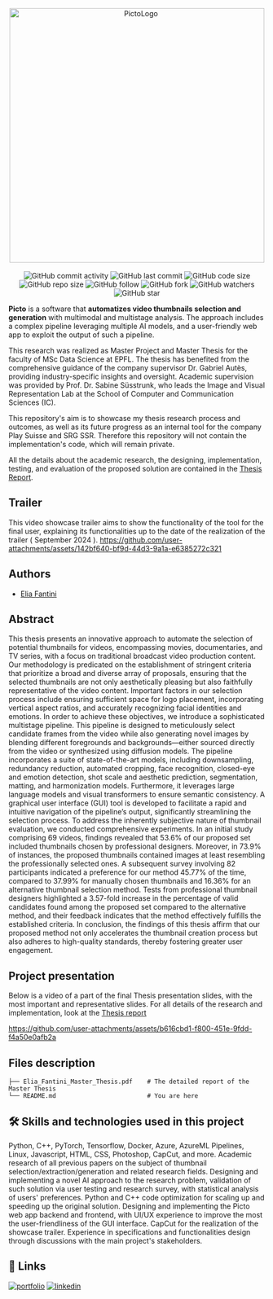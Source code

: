 <p align="center">
  <img width="500" alt="PictoLogo" src="https://github.com/user-attachments/assets/178e0373-7d9b-4dc0-8a50-55afba75d8ab">
  </br>
  </br>
  <img alt="GitHub commit activity" src="https://img.shields.io/github/commit-activity/y/EliaFantini/PICTO-Automating-Video-Thumbnails-Selection">
  <img alt="GitHub last commit" src="https://img.shields.io/github/last-commit/EliaFantini/PICTO-Automating-Video-Thumbnails-Selection">
  <img alt="GitHub code size" src="https://img.shields.io/github/languages/code-size/EliaFantini/PICTO-Automating-Video-Thumbnails-Selection">
  <img alt="GitHub repo size" src="https://img.shields.io/github/repo-size/EliaFantini/PICTO-Automating-Video-Thumbnails-Selection">
  <img alt="GitHub follow" src="https://img.shields.io/github/followers/EliaFantini?label=Follow">
  <img alt="GitHub fork" src="https://img.shields.io/github/forks/EliaFantini/PICTO-Automating-Video-Thumbnails-Selection?label=Fork">
  <img alt="GitHub watchers" src="https://img.shields.io/github/watchers/EliaFantini/PICTO-Automating-Video-Thumbnails-Selection?label=Watch">
  <img alt="GitHub star" src="https://img.shields.io/github/stars/EliaFantini/PICTO-Automating-Video-Thumbnails-Selection?style=social">
</p>

**Picto** is a software that **automatizes video thumbnails selection and
generation** with multimodal and multistage analysis. The approach includes a complex pipeline leveraging multiple AI models, and a user-friendly web app to exploit the output of such a pipeline. 

This research was realized as Master Project and Master Thesis for the faculty of MSc Data Science at EPFL. The thesis has benefited from the comprehensive guidance of the company supervisor Dr. Gabriel Autès, providing industry-specific insights and oversight. Academic supervision was provided by Prof. Dr. Sabine Süsstrunk, who leads the Image and Visual Representation
Lab at the School of Computer and Communication Sciences (IC).

This repository's aim is to showcase my thesis research process and outcomes, as well as its future progress as an internal tool for the company Play Suisse and SRG SSR. Therefore this repository will not contain the implementation's code, which will remain private.

All the details about the academic research, the designing, implementation, testing, and evaluation of the proposed solution are contained in the [Thesis Report](https://github.com/EliaFantini/PICTO-Automating-Video-Thumbnails-Selection/blob/main/Elia_Fantini_Master_Thesis.pdf).

## Trailer
This video showcase trailer aims to show the functionality of the tool for the final user, explaining its functionalities up to the date of the realization of the trailer ( September 2024 ).
https://github.com/user-attachments/assets/142bf640-bf9d-44d3-9a1a-e6385272c321

## Authors
- [Elia Fantini](https://github.com/EliaFantini)
## Abstract

This thesis presents an innovative approach to automate the selection of potential thumbnails for videos, encompassing movies, documentaries, and TV series, with a focus on traditional broadcast video production content. Our methodology is predicated on the establishment of stringent criteria that prioritize a broad and diverse array of proposals, ensuring that the selected thumbnails are not only aesthetically pleasing but also faithfully representative of the video content. Important factors in our selection process include ensuring sufficient space for logo placement, incorporating vertical aspect ratios, and accurately recognizing facial identities and emotions. In order to achieve these 
 objectives, we introduce a sophisticated multistage pipeline. This pipeline is designed to meticulously select candidate frames from the video while also generating novel images by blending different foregrounds and backgrounds—either sourced directly from the video or synthesized using diffusion models. The pipeline incorporates a suite of state-of-the-art models, including downsampling, redundancy reduction, automated cropping, face recognition, closed-eye and emotion detection, shot scale and aesthetic prediction, segmentation, matting, and harmonization models. Furthermore, it leverages large language models and visual transformers to ensure semantic consistency. A graphical user interface (GUI) tool is developed to facilitate a rapid and intuitive navigation of the pipeline’s output, significantly streamlining the selection process. To address the inherently subjective nature of thumbnail evaluation, we conducted comprehensive experiments. In an initial study comprising 69 videos, findings revealed that 53.6% of our proposed set included thumbnails chosen by professional designers. Moreover, in 73.9% of instances, the proposed thumbnails contained images at least resembling the professionally selected ones. A subsequent survey involving 82 participants indicated a preference for our method 45.77% of the time, compared to 37.99% for manually chosen thumbnails and  16.36% for an alternative thumbnail selection method. Tests from professional thumbnail designers highlighted a 3.57-fold increase in the percentage of valid candidates found among the proposed set compared to the alternative method, and their feedback indicates that the method effectively fulfills the established criteria. In conclusion, the findings of this thesis affirm that our proposed method not only accelerates the thumbnail creation process but also adheres to high-quality standards, thereby fostering greater user engagement.


## Project presentation

Below is a video of a part of the final Thesis presentation slides, with the most important and representative slides. For all details of the research and implementation, look at the [Thesis report](https://github.com/EliaFantini/PICTO-Automating-Video-Thumbnails-Selection/blob/main/Elia_Fantini_Master_Thesis.pdf)

https://github.com/user-attachments/assets/b616cbd1-f800-451e-9fdd-f4a50e0afb2a

## Files description

```
├── Elia_Fantini_Master_Thesis.pdf    # The detailed report of the Master Thesis 
└── README.md                         # You are here
```


## 🛠 Skills and technologies used in this project

Python, C++, PyTorch, Tensorflow, Docker, Azure, AzureML Pipelines, Linux, Javascript, HTML, CSS, Photoshop, CapCut, and more. Academic research of all previous papers on the subject of thumbnail selection/extraction/generation and related research fields. Designing and implementing a novel AI approach to the research problem, validation of such solution via user testing and research survey, with statistical analysis of users' preferences. Python and C++ code optimization for scaling up and speeding up the original solution.  Designing and implementing the Picto web app backend and frontend, with UI/UX experience to improve the most the user-friendliness of the GUI interface. CapCut for the realization of the showcase trailer. Experience in specifications and functionalities design through discussions with the main project's stakeholders.

## 🔗 Links
[![portfolio](https://img.shields.io/badge/my_portfolio-000?style=for-the-badge&logo=ko-fi&logoColor=white)](https://eliafantini.github.io/Portfolio/)
[![linkedin](https://img.shields.io/badge/linkedin-0A66C2?style=for-the-badge&logo=linkedin&logoColor=white)](https://www.linkedin.com/in/-elia-fantini/)
